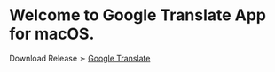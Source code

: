 
# Welcome to Google Translate App for macOS.

Download Release ➣ [Google Translate](https://github.com/chris1111/Google-Translate/releases/tag/V1)

